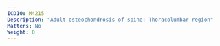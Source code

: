 ```yaml
---
ICD10: M4215
Description: "Adult osteochondrosis of spine: Thoracolumbar region"
Matters: No
Weight: 0
---
```

